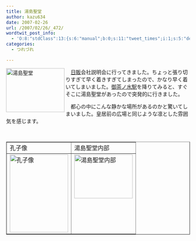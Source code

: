 ```yaml
---
title: 湯島聖堂
author: kazu634
date: 2007-02-26
url: /2007/02/26/_472/
wordtwit_post_info:
  - 'O:8:"stdClass":13:{s:6:"manual";b:0;s:11:"tweet_times";i:1;s:5:"delay";i:0;s:7:"enabled";i:1;s:10:"separation";s:2:"60";s:7:"version";s:3:"3.7";s:14:"tweet_template";b:0;s:6:"status";i:2;s:6:"result";a:0:{}s:13:"tweet_counter";i:2;s:13:"tweet_log_ids";a:1:{i:0;i:2811;}s:9:"hash_tags";a:0:{}s:8:"accounts";a:1:{i:0;s:7:"kazu634";}}'
categories:
  - つれづれ

---
```

<div class="section">
<p>
<a href="http://image.blog.livedoor.jp/simoom634/imgs/d/9/d92293f9.JPG" onclick="__gaTracker('send', 'event', 'outbound-article', 'http://image.blog.livedoor.jp/simoom634/imgs/d/9/d92293f9.JPG', '');" target="_blank"><img width="160" align="left" alt="湯島聖堂" src="http://image.blog.livedoor.jp/simoom634/imgs/d/9/d92293f9-s.JPG" class="pict" height="120" border="0" /></a>
</p>
  
<p>
    　<a href="http://www.nippan.co.jp/" onclick="__gaTracker('send', 'event', 'outbound-article', 'http://www.nippan.co.jp/', '日販');" target="blank">日販</a>会社説明会に行ってきました。ちょっと張り切りすぎて早く着きすぎてしまったので、かなり早く着いてしまいました。<a href="http://maps.google.com/maps?q=%E5%BE%A1%E8%8C%B6%E3%83%8E%E6%B0%B4%E9%A7%85&ie=UTF-8&oe=UTF-8&aq=t&rls=org.mozilla:en-US:official&client=firefox-a&um=1&sa=N&tab=wl" onclick="__gaTracker('send', 'event', 'outbound-article', 'http://maps.google.com/maps?q=%E5%BE%A1%E8%8C%B6%E3%83%8E%E6%B0%B4%E9%A7%85&ie=UTF-8&oe=UTF-8&aq=t&rls=org.mozilla:en-US:official&client=firefox-a&um=1&sa=N&tab=wl', '御茶ノ水駅');" target="blank">御茶ノ水駅</a>を降りてみると、すぐそこに湯島聖堂があったので突発的に行きました。
</p>
  
<p>
    　都心の中にこんな静かな場所があるのかと驚いてしまいました。皇居前の広場と同じような凛とした雰囲気を感じます。
</p>
  
<p>
<center>
<br /> 
      
<table cellspacing="0" cellpadding="2" border="1">
<tr valign="top">
<td>
            孔子像
</td>
          
<td>
            湯島聖堂内部
</td>
</tr>
        
<tr valign="top">
<td>
<a href="http://image.blog.livedoor.jp/simoom634/imgs/0/4/04220894.JPG" onclick="__gaTracker('send', 'event', 'outbound-article', 'http://image.blog.livedoor.jp/simoom634/imgs/0/4/04220894.JPG', '');" target="_blank"><img width="160" alt="孔子像" src="http://image.blog.livedoor.jp/simoom634/imgs/0/4/04220894-s.JPG" height="213" border="0" /></a>
</td>
          
<td>
<a href="http://image.blog.livedoor.jp/simoom634/imgs/2/6/260b01e1.JPG" onclick="__gaTracker('send', 'event', 'outbound-article', 'http://image.blog.livedoor.jp/simoom634/imgs/2/6/260b01e1.JPG', '');" target="_blank"><img width="160" alt="湯島聖堂内部" src="http://image.blog.livedoor.jp/simoom634/imgs/2/6/260b01e1-s.JPG" height="120" border="0" /></a>
</td>
</tr>
</table>
      
<p>
</center> </div>